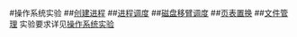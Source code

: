 #操作系统实验
##[创建进程](./src/os1)
##[进程调度](./src/process_shceduling_management)
##[磁盘移臂调度](./src/disk_management)
##[页表置换](./src/memory_managemnet)
##[文件管理](./src/file_management)
实验要求详见[操作系统实验](./操作系统实验.pdf)
